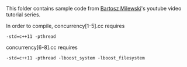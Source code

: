 This folder contains sample code from [Bartosz Milewski](https://www.youtube.com/watch?v=80ifzK3b8QQ&index=1&list=PL1835A90FC78FF8BE)'s youtube video tutorial series.

In order to compile, 
concurrency[1-5].cc requires 
```
-std=c++11 -pthread
```

concurrency[6-8].cc requires 
```
-std=c++11 -pthread -lboost_system -lboost_filesystem
```
